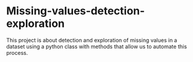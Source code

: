 # Missing-values-detection-exploration
This project is about detection and exploration of missing values in a dataset using a python class with methods that allow us to automate this process.
